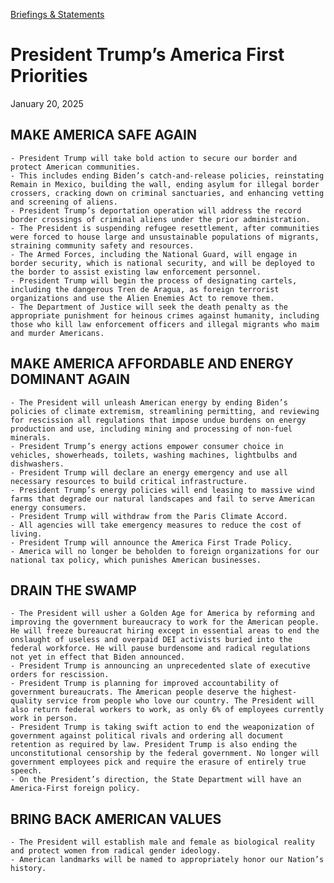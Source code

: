 [Briefings &amp; Statements](https://www.whitehouse.gov/briefings-statements/)

# 					President Trump’s America First Priorities				

January 20, 2025

## MAKE AMERICA SAFE AGAIN

    - President Trump will take bold action to secure our border and protect American communities.
    - This includes ending Biden’s catch-and-release policies, reinstating Remain in Mexico, building the wall, ending asylum for illegal border crossers, cracking down on criminal sanctuaries, and enhancing vetting and screening of aliens.
    - President Trump’s deportation operation will address the record border crossings of criminal aliens under the prior administration.
    - The President is suspending refugee resettlement, after communities were forced to house large and unsustainable populations of migrants, straining community safety and resources.
    - The Armed Forces, including the National Guard, will engage in border security, which is national security, and will be deployed to the border to assist existing law enforcement personnel.
    - President Trump will begin the process of designating cartels, including the dangerous Tren de Aragua, as foreign terrorist organizations and use the Alien Enemies Act to remove them.
    - The Department of Justice will seek the death penalty as the appropriate punishment for heinous crimes against humanity, including those who kill law enforcement officers and illegal migrants who maim and murder Americans.

## MAKE AMERICA AFFORDABLE AND ENERGY DOMINANT AGAIN

    - The President will unleash American energy by ending Biden’s policies of climate extremism, streamlining permitting, and reviewing for rescission all regulations that impose undue burdens on energy production and use, including mining and processing of non-fuel minerals.
    - President Trump’s energy actions empower consumer choice in vehicles, showerheads, toilets, washing machines, lightbulbs and dishwashers.
    - President Trump will declare an energy emergency and use all necessary resources to build critical infrastructure.
    - President Trump’s energy policies will end leasing to massive wind farms that degrade our natural landscapes and fail to serve American energy consumers.
    - President Trump will withdraw from the Paris Climate Accord.
    - All agencies will take emergency measures to reduce the cost of living.
    - President Trump will announce the America First Trade Policy.
    - America will no longer be beholden to foreign organizations for our national tax policy, which punishes American businesses.

## DRAIN THE SWAMP

    - The President will usher a Golden Age for America by reforming and improving the government bureaucracy to work for the American people. He will freeze bureaucrat hiring except in essential areas to end the onslaught of useless and overpaid DEI activists buried into the federal workforce. He will pause burdensome and radical regulations not yet in effect that Biden announced.
    - President Trump is announcing an unprecedented slate of executive orders for rescission.
    - President Trump is planning for improved accountability of government bureaucrats. The American people deserve the highest-quality service from people who love our country. The President will also return federal workers to work, as only 6% of employees currently work in person.
    - President Trump is taking swift action to end the weaponization of government against political rivals and ordering all document retention as required by law. President Trump is also ending the unconstitutional censorship by the federal government. No longer will government employees pick and require the erasure of entirely true speech.
    - On the President’s direction, the State Department will have an America-First foreign policy.

## BRING BACK AMERICAN VALUES

    - The President will establish male and female as biological reality and protect women from radical gender ideology.
    - American landmarks will be named to appropriately honor our Nation’s history.

